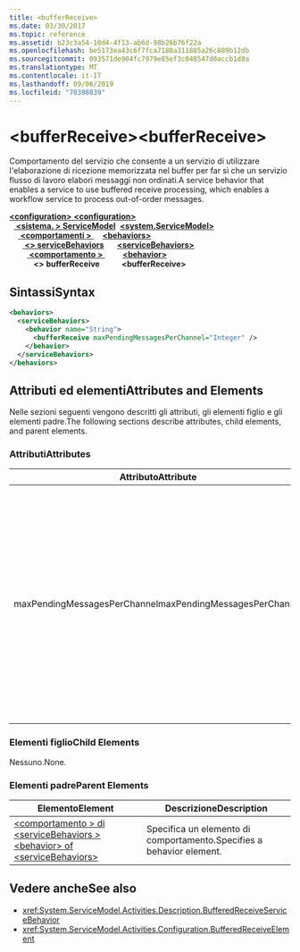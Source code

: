 ```yaml
---
title: <bufferReceive>
ms.date: 03/30/2017
ms.topic: reference
ms.assetid: b23c3a54-10d4-4f13-ab6d-98b26b76f22a
ms.openlocfilehash: be5173ea43c6f7fca7180a311885a26c889b12db
ms.sourcegitcommit: 093571de904fc7979e85ef3c048547d0accb1d8a
ms.translationtype: MT
ms.contentlocale: it-IT
ms.lasthandoff: 09/06/2019
ms.locfileid: "70398839"
---
```

# <a name="bufferreceive"></a><span data-ttu-id="b037e-101">\<bufferReceive></span><span class="sxs-lookup"><span data-stu-id="b037e-101">\<bufferReceive></span></span>
<span data-ttu-id="b037e-102">Comportamento del servizio che consente a un servizio di utilizzare l'elaborazione di ricezione memorizzata nel buffer per far sì che un servizio flusso di lavoro elabori messaggi non ordinati.</span><span class="sxs-lookup"><span data-stu-id="b037e-102">A service behavior that enables a service to use buffered receive processing, which enables a workflow service to process out-of-order messages.</span></span>  
  
<span data-ttu-id="b037e-103">[ **\<configuration>** ](../configuration-element.md)</span><span class="sxs-lookup"><span data-stu-id="b037e-103">[**\<configuration>**](../configuration-element.md)</span></span>\
<span data-ttu-id="b037e-104">&nbsp;&nbsp;[ **\<sistema. > ServiceModel**](system-servicemodel-of-workflow.md)</span><span class="sxs-lookup"><span data-stu-id="b037e-104">&nbsp;&nbsp;[**\<system.ServiceModel>**](system-servicemodel-of-workflow.md)</span></span>\
<span data-ttu-id="b037e-105">&nbsp;&nbsp;&nbsp;&nbsp;[ **\<comportamenti >** ](behaviors-of-workflow.md)</span><span class="sxs-lookup"><span data-stu-id="b037e-105">&nbsp;&nbsp;&nbsp;&nbsp;[**\<behaviors>**](behaviors-of-workflow.md)</span></span>\
<span data-ttu-id="b037e-106">&nbsp;&nbsp;&nbsp;&nbsp;&nbsp;&nbsp;[ **\<> serviceBehaviors**](servicebehaviors-of-workflow.md)</span><span class="sxs-lookup"><span data-stu-id="b037e-106">&nbsp;&nbsp;&nbsp;&nbsp;&nbsp;&nbsp;[**\<serviceBehaviors>**](servicebehaviors-of-workflow.md)</span></span>\
<span data-ttu-id="b037e-107">&nbsp;&nbsp;&nbsp;&nbsp;&nbsp;&nbsp;&nbsp;&nbsp;[ **\<comportamento >** ](behavior-of-servicebehaviors-of-workflow.md)</span><span class="sxs-lookup"><span data-stu-id="b037e-107">&nbsp;&nbsp;&nbsp;&nbsp;&nbsp;&nbsp;&nbsp;&nbsp;[**\<behavior>**](behavior-of-servicebehaviors-of-workflow.md)</span></span>\
<span data-ttu-id="b037e-108">&nbsp;&nbsp;&nbsp;&nbsp;&nbsp;&nbsp;&nbsp;&nbsp;&nbsp;&nbsp; **\<> bufferReceive**</span><span class="sxs-lookup"><span data-stu-id="b037e-108">&nbsp;&nbsp;&nbsp;&nbsp;&nbsp;&nbsp;&nbsp;&nbsp;&nbsp;&nbsp;**\<bufferReceive>**</span></span>  
  
## <a name="syntax"></a><span data-ttu-id="b037e-109">Sintassi</span><span class="sxs-lookup"><span data-stu-id="b037e-109">Syntax</span></span>  
  
```xml  
<behaviors>
  <serviceBehaviors>
    <behavior name="String">
      <bufferReceive maxPendingMessagesPerChannel="Integer" />
    </behavior>
  </serviceBehaviors>
</behaviors>  
```  
  
## <a name="attributes-and-elements"></a><span data-ttu-id="b037e-110">Attributi ed elementi</span><span class="sxs-lookup"><span data-stu-id="b037e-110">Attributes and Elements</span></span>  
 <span data-ttu-id="b037e-111">Nelle sezioni seguenti vengono descritti gli attributi, gli elementi figlio e gli elementi padre.</span><span class="sxs-lookup"><span data-stu-id="b037e-111">The following sections describe attributes, child elements, and parent elements.</span></span>  
  
### <a name="attributes"></a><span data-ttu-id="b037e-112">Attributi</span><span class="sxs-lookup"><span data-stu-id="b037e-112">Attributes</span></span>  
  
|<span data-ttu-id="b037e-113">Attributo</span><span class="sxs-lookup"><span data-stu-id="b037e-113">Attribute</span></span>|<span data-ttu-id="b037e-114">Descrizione</span><span class="sxs-lookup"><span data-stu-id="b037e-114">Description</span></span>|  
|---------------|-----------------|  
|<span data-ttu-id="b037e-115">maxPendingMessagesPerChannel</span><span class="sxs-lookup"><span data-stu-id="b037e-115">maxPendingMessagesPerChannel</span></span>|<span data-ttu-id="b037e-116">Integer che specifica il numero massimo di messaggi in sospeso consentiti per ogni canale.</span><span class="sxs-lookup"><span data-stu-id="b037e-116">An integer that specifies the maximum number of pending messages allowed for each channel.</span></span> <span data-ttu-id="b037e-117">Il valore predefinito è 512.</span><span class="sxs-lookup"><span data-stu-id="b037e-117">The default value is 512.</span></span> <span data-ttu-id="b037e-118">Questa proprietà limita il numero di messaggi non ordinati che possono essere ricevuti da un servizio flusso di lavoro.</span><span class="sxs-lookup"><span data-stu-id="b037e-118">This property limits the number of out-of-order messages that can be received by a workflow service.</span></span>|  
  
### <a name="child-elements"></a><span data-ttu-id="b037e-119">Elementi figlio</span><span class="sxs-lookup"><span data-stu-id="b037e-119">Child Elements</span></span>  
 <span data-ttu-id="b037e-120">Nessuno.</span><span class="sxs-lookup"><span data-stu-id="b037e-120">None.</span></span>  
  
### <a name="parent-elements"></a><span data-ttu-id="b037e-121">Elementi padre</span><span class="sxs-lookup"><span data-stu-id="b037e-121">Parent Elements</span></span>  
  
|<span data-ttu-id="b037e-122">Elemento</span><span class="sxs-lookup"><span data-stu-id="b037e-122">Element</span></span>|<span data-ttu-id="b037e-123">Descrizione</span><span class="sxs-lookup"><span data-stu-id="b037e-123">Description</span></span>|  
|-------------|-----------------|  
|[<span data-ttu-id="b037e-124">\<comportamento > di \<serviceBehaviors ></span><span class="sxs-lookup"><span data-stu-id="b037e-124">\<behavior> of \<serviceBehaviors></span></span>](behavior-of-servicebehaviors-of-workflow.md)|<span data-ttu-id="b037e-125">Specifica un elemento di comportamento.</span><span class="sxs-lookup"><span data-stu-id="b037e-125">Specifies a behavior element.</span></span>|  
  
## <a name="see-also"></a><span data-ttu-id="b037e-126">Vedere anche</span><span class="sxs-lookup"><span data-stu-id="b037e-126">See also</span></span>

- <xref:System.ServiceModel.Activities.Description.BufferedReceiveServiceBehavior>
- <xref:System.ServiceModel.Activities.Configuration.BufferedReceiveElement>

